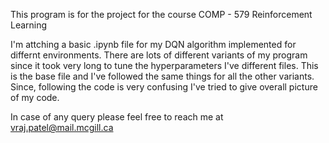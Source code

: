 This program is for the project for the course COMP - 579 Reinforcement Learning 

I'm attching a basic .ipynb file for my DQN algorithm implemented for differnt environments.
There are lots of different variants of my program since it took very long to tune the hyperparameters I've different files. This is the base file and I've followed the same 
things for all the other variants. Since, following the code is very confusing I've tried to give overall picture of my code.

In case of any query please feel free to reach me at vraj.patel@mail.mcgill.ca

